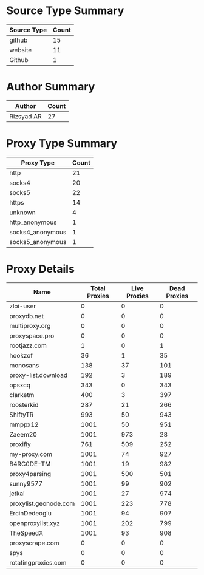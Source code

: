 # Source Type Summary

| Source Type | Count |
|-------------|-------|
| github | 15 |
| website | 11 |
| Github | 1 |


# Author Summary

| Author | Count |
|--------|-------|
| Rizsyad AR | 27 |


# Proxy Type Summary

| Proxy Type | Count |
|------------|-------|
| http | 21 |
| socks4 | 20 |
| socks5 | 22 |
| https | 14 |
| unknown | 4 |
| http_anonymous | 1 |
| socks4_anonymous | 1 |
| socks5_anonymous | 1 |


# Proxy Details

| Name | Total Proxies | Live Proxies | Dead Proxies |
|------|---------------|--------------|---------------|
| zloi-user | 0 | 0 | 0 |
| proxydb.net | 0 | 0 | 0 |
| multiproxy.org | 0 | 0 | 0 |
| proxyspace.pro | 0 | 0 | 0 |
| rootjazz.com | 1 | 0 | 1 |
| hookzof | 36 | 1 | 35 |
| monosans | 138 | 37 | 101 |
| proxy-list.download | 192 | 3 | 189 |
| opsxcq | 343 | 0 | 343 |
| clarketm | 400 | 3 | 397 |
| roosterkid | 287 | 21 | 266 |
| ShiftyTR | 993 | 50 | 943 |
| mmppx12 | 1001 | 50 | 951 |
| Zaeem20 | 1001 | 973 | 28 |
| proxifly | 761 | 509 | 252 |
| my-proxy.com | 1001 | 74 | 927 |
| B4RC0DE-TM | 1001 | 19 | 982 |
| proxy4parsing | 1001 | 500 | 501 |
| sunny9577 | 1001 | 99 | 902 |
| jetkai | 1001 | 27 | 974 |
| proxylist.geonode.com | 1001 | 223 | 778 |
| ErcinDedeoglu | 1001 | 94 | 907 |
| openproxylist.xyz | 1001 | 202 | 799 |
| TheSpeedX | 1001 | 93 | 908 |
| proxyscrape.com | 0 | 0 | 0 |
| spys | 0 | 0 | 0 |
| rotatingproxies.com | 0 | 0 | 0 |
